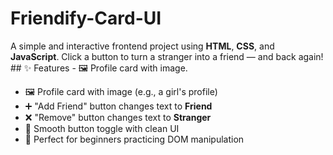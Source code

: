 # Friendify-Card-UI
A simple and interactive frontend project using **HTML**, **CSS**, and **JavaScript**.   Click a button to turn a stranger into a friend — and back again!  ## ✨ Features  - 🖼️ Profile card with image.

- 🖼️ Profile card with image (e.g., a girl's profile)
- ➕ "Add Friend" button changes text to **Friend**
- ❌ "Remove" button changes text to **Stranger**
- 🔄 Smooth button toggle with clean UI
- 🎯 Perfect for beginners practicing DOM manipulation

